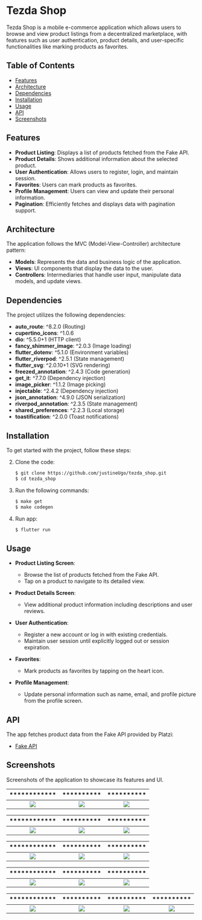 # Tezda Shop

Tezda Shop is a mobile e-commerce application which allows users to browse and view product listings from a decentralized marketplace, with features such as user authentication, product details, and user-specific functionalities like marking products as favorites.

## Table of Contents

- [Features](#features)
- [Architecture](#architecture)
- [Dependencies](#dependencies)
- [Installation](#installation)
- [Usage](#usage)
- [API](#api)
- [Screenshots](#screenshots)

## Features

- **Product Listing**: Displays a list of products fetched from the Fake API.
- **Product Details**: Shows additional information about the selected product.
- **User Authentication**: Allows users to register, login, and maintain session.
- **Favorites**: Users can mark products as favorites.
- **Profile Management**: Users can view and update their personal information.
- **Pagination**: Efficiently fetches and displays data with pagination support.

## Architecture

The application follows the MVC (Model-View-Controller) architecture pattern:

- **Models**: Represents the data and business logic of the application.
- **Views**: UI components that display the data to the user.
- **Controllers**: Intermediaries that handle user input, manipulate data models, and update views.

## Dependencies

The project utilizes the following dependencies:

- **auto_route**: ^8.2.0 (Routing)
- **cupertino_icons**: ^1.0.6
- **dio**: ^5.5.0+1 (HTTP client)
- **fancy_shimmer_image**: ^2.0.3 (Image loading)
- **flutter_dotenv**: ^5.1.0 (Environment variables)
- **flutter_riverpod**: ^2.5.1 (State management)
- **flutter_svg**: ^2.0.10+1 (SVG rendering)
- **freezed_annotation**: ^2.4.3 (Code generation)
- **get_it**: ^7.7.0 (Dependency injection)
- **image_picker**: ^1.1.2 (Image picking)
- **injectable**: ^2.4.2 (Dependency injection)
- **json_annotation**: ^4.9.0 (JSON serialization)
- **riverpod_annotation**: ^2.3.5 (State management)
- **shared_preferences**: ^2.2.3 (Local storage)
- **toastification**: ^2.0.0 (Toast notifications)

## Installation

To get started with the project, follow these steps:

2. Clone the code:
   ```bash
   $ git clone https://github.com/justineUgo/tezda_shop.git
   $ cd tezda_shop
    ```

2. Run the following commands:
   ```bash
   $ make get
   $ make codegen
    ```
3. Run app:
   ```bash
   $ flutter run
    ```

## Usage

- **Product Listing Screen**: 
  - Browse the list of products fetched from the Fake API.
  - Tap on a product to navigate to its detailed view.

- **Product Details Screen**:
  - View additional product information including descriptions and user reviews.

- **User Authentication**:
  - Register a new account or log in with existing credentials.
  - Maintain user session until explicitly logged out or session expiration.

- **Favorites**:
  - Mark products as favorites by tapping on the heart icon.

- **Profile Management**:
  - Update personal information such as name, email, and profile picture from the profile screen.

## API

The app fetches product data from the Fake API provided by Platzi:
- [Fake API](https://fakeapi.platzi.com/)

## Screenshots
Screenshots of the application to showcase its features and UI.

  
************               |  **********               | **********         
:-------------------------:|:-------------------------:|:-------------------------:
![](https://github.com/JustineUgo/tezda_shop/blob/master/assets/images/1.jpg)|![](https://github.com/JustineUgo/tezda_shop/blob/master/assets/images/2.jpg)|![](https://github.com/JustineUgo/tezda_shop/blob/master/assets/images/3.jpg)|

  
************               |  **********               | **********         
:-------------------------:|:-------------------------:|:-------------------------:
![](https://github.com/JustineUgo/tezda_shop/blob/master/assets/images/4.jpg)|![](https://github.com/JustineUgo/tezda_shop/blob/master/assets/images/5.jpg)|![](https://github.com/JustineUgo/tezda_shop/blob/master/assets/images/6.jpg)|


  
************               |  **********               | **********         
:-------------------------:|:-------------------------:|:-------------------------:
![](https://github.com/JustineUgo/tezda_shop/blob/master/assets/images/7.jpg)|![](https://github.com/JustineUgo/tezda_shop/blob/master/assets/images/8.jpg)|![](https://github.com/JustineUgo/tezda_shop/blob/master/assets/images/9.jpg)|


  
************               |  **********               | **********         
:-------------------------:|:-------------------------:|:-------------------------:
![](https://github.com/JustineUgo/tezda_shop/blob/master/assets/images/10.jpg)|![](https://github.com/JustineUgo/tezda_shop/blob/master/assets/images/11.jpg)|![](https://github.com/JustineUgo/tezda_shop/blob/master/assets/images/12.jpg)|


  
************               |  **********               |  **********               |  **********                        
:-------------------------:|:-------------------------:|:-------------------------:|:-------------------------:
![](https://github.com/JustineUgo/tezda_shop/blob/master/assets/images/13.jpg)|![](https://github.com/JustineUgo/tezda_shop/blob/master/assets/images/14.jpg)|![](https://github.com/JustineUgo/tezda_shop/blob/master/assets/images/15.jpg)|![](https://github.com/JustineUgo/tezda_shop/blob/master/assets/images/16.jpg)|




